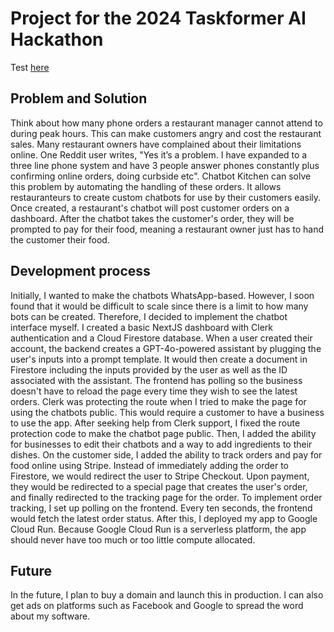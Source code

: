 # Project for the 2024 Taskformer AI Hackathon
Test [here](https://chatbot-kitchen-ksi2flm75q-uk.a.run.app)
## Problem and Solution
Think about how many phone orders a restaurant manager cannot attend to during peak hours. This can make customers angry and cost the restaurant sales. Many restaurant owners have complained about their limitations online. One Reddit user writes, "Yes it’s a problem. I have expanded to a three line phone system and have 3 people answer phones constantly plus confirming online orders, doing curbside etc". Chatbot Kitchen can solve this problem by automating the handling of these orders. It allows restauranteurs to create custom chatbots for use by their customers easily. Once created, a restaurant's chatbot will post customer orders on a dashboard. After the chatbot takes the customer's order, they will be prompted to pay for their food, meaning a restaurant owner just has to hand the customer their food.
## Development process
Initially, I wanted to make the chatbots WhatsApp-based. However, I soon found that it would be difficult to scale since there is a limit to how many bots can be created. Therefore, I decided to implement the chatbot interface myself. I created a basic NextJS dashboard with Clerk authentication and a Cloud Firestore database. When a user created their account, the backend creates a GPT-4o-powered assistant by plugging the user's inputs into a prompt template. It would then create a document in Firestore including the inputs provided by the user as well as the ID associated with the assistant. The frontend has polling so the business doesn't have to reload the page every time they wish to see the latest orders. Clerk was protecting the route when I tried to make the page for using the chatbots public. This would require a customer to have a business to use the app. After seeking help from Clerk support, I fixed the route protection code to make the chatbot page public. Then, I added the ability for businesses to edit their chatbots and a way to add ingredients to their dishes. On the customer side, I added the ability to track orders and pay for food online using Stripe. Instead of immediately adding the order to Firestore, we would redirect the user to Stripe Checkout. Upon payment, they would be redirected to a special page that creates the user's order, and finally redirected to the tracking page for the order. To implement order tracking, I set up polling on the frontend. Every ten seconds, the frontend would fetch the latest order status. After this, I deployed my app to Google Cloud Run. Because Google Cloud Run is a serverless platform, the app should never have too much or too little compute allocated.
## Future
In the future, I plan to buy a domain and launch this in production. I can also get ads on platforms such as Facebook and Google to spread the word about my software.
